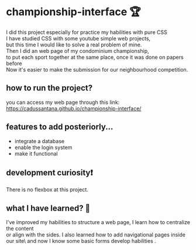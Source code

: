 # championship-interface 🏆

I did this project especially for practice my habilities with pure CSS\
I have studied CSS with some youtube simple web projects,\
but this time I would like to solve a real problem of mine.\
Then I did an web page of my condominium championship,\
to put each sport together at the same place, once it was done on papers before\
Now it's easier to make the submission for our neighbourhood competition.

## how to run the project?

you can access my web page through this link: <https://cadussantana.github.io/championship-interface/> 

## features to add posteriorly...

* integrate a database
* enable the login system
* make it functional

## development curiosity❗

There is no flexbox at this project.

## what I have learned? 🧠

I've improved my habilities to structure a web page, I learn how to centralize the content\
or align with the sides. I also learned how to add navigational pages inside our site\ 
and now I know some basic forms develop habilities .
